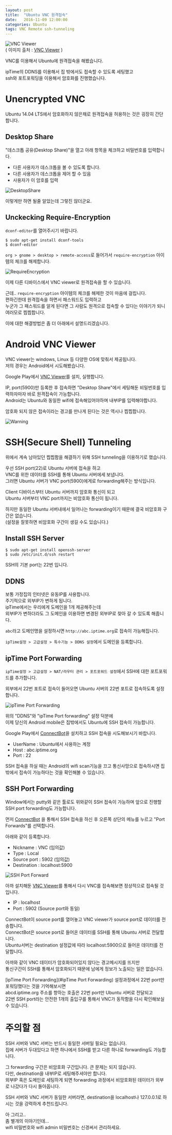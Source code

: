 ```yaml
---
layout: post
title:  "Ubuntu VNC 원격접속"
date:   2016-11-09 12:00:00
categories: Ubuntu
tags: VNC Remote ssh-tunneling
---
```


![VNC Viewer](https://lh6.ggpht.com/RcRUeZKNRYaCfoNGMe8Ic8OORBN-_pXgNyNtvNfSQ-5DFl-7CTuTYC2m96BbbV5IQU0=w300)  
( 이미지 출처 : [VNC Viewer](https://play.google.com/store/apps/details?id=com.realvnc.viewer.android) )

VNC를 이용해서 Ubuntu에 원격접속을 해봤습니다.  

ipTime의 DDNS를 이용해서 집 밖에서도 접속할 수 있도록 세팅했고  
ssh와 포트포워딩을 이용해서 암호화를 진행했습니다.  

<!--more-->

# Unencrypted VNC

Ubuntu 14.04 LTS에서 암호화하지 않은채로 원격접속을 허용하는 것은 굉장히 간단합니다.  

## Desktop Share

"데스크톱 공유(Desktop Share)"을 열고 아래 항목을 체크하고 비밀번호를 입력합니다.  
  - 다른 사용자가 데스크톱을 볼 수 있도록 합니다.
  - 다른 사용자가 데스크톱을 제어 할 수 있음
  - 사용자가 이 암호를 입력

![DesktopShare](https://lh3.googleusercontent.com/35Sap6rnEEISQsBv5t-kukIEDYvCe-CwcUBh3Bc4QVw0MnWidtFRFPwkQhW5mZ-y_7nAgyBpmz6TPzVLTPucfD7TO80XOvES8UaRBUUKcmJAHSokFFA6SzO-_0QGZho_7MCFGseUOSNax-cfCQt5gK28aAGNHgzRlu1Qwp9YlhC6WaMydocI_OE2dFqrZdVKKxQm-yemlpdJmYBr4KmXG4Y37REMbVGqy_ck0F2f0FTU3qmBK2w0NNug-_031XfPwEGFuBTWrwlb7vC_YrCmCcAv2_mEwunPnzhGMnXxA1onaBTxZ7iHA14zTWL3qzuSszwaUqVe_N6LDoL4QbpM8pwBIfQUGNFd-XsTwhuIo9BrbWdnadIoOQLPnFKkS0ar_gzGpNW-6sBQYo9SRjzJdj5mr4FKoPp6NXqhSaCZIA8oJQMEwKccltFvG-sYshMZTDfrRjoteejcJ2qMhapUGf_LzV7wsC_nOrQEYICZ3nwvjBNKmdi3YFNaCXORMjhSBE8OoHmM5ohx_iDRmV6C9pyb97cp_fqRLBLpIQXweZ6Bofyt3AWNtdfPLHUDYTROITQzaVKgAU9a4YeO4v9q74KzQW_BSxCJXEK6CRs0GJM1vHpi=w440-h443-no)  

이렇게만 하면 될줄 알았는데 그렇진 않더군요.  

## Unckecking Require-Encryption 

```dconf-editor```를 열어주시기 바랍니다.  

~~~
$ sudo apt-get install dconf-tools
$ dconf-editor
~~~

```org > gnome > desktop > remote-access```로 들어가서 ```require-encryption``` 아이템의 체크를 해제합니다.  

![RequireEncryption](https://lh3.googleusercontent.com/PVk4wRbB8OAgb6OouP8mULi8tTXIiltULEFRwR4EyTlvyjJXnB5h7TcKBoiQzwlic7ExWLD7bSD3dDzlXlXQf_d3werVUoywa8TEZikHc1xzBUYCx4rojE7p9qyj02YYUGLW4lHI0tneaDeAncSfGLALhiEBBrsFXtOSyrzm75yXRYZfaK56ADLCUPVFbPZd3yluIwWX4fV1mbz0RKRnxYl6rGjyr0gKEzvmMq2k72f1zza74nulmKvevbdC38wvXLYr3ppyEWPGXF6iHiZ9NOoUm9qEoj7iOjBV5Ed_0280SdEBXIPk6c5t0n2kj4FTY1uqlgP1U6p0gVFX6t8ReVwG3nf3CXsxeSBADZ7AaJ1Jo2TDomu5DBIj3sKdnp05KQTJbKDVqo08E8Gap0jvgoK4tzeRIEXXxyFu4eTzS8KdC5g-bG2NmgOlyuAeBpMDR-U-kT1CbA30-E5N4yv7igOWkPFEgj97phCVtAx9eNLFgT5Bcw9KaV3tDeNLXwyZFqNrxpWNYt85B1P4raDAtOAQyFjcby8yVfQHIE0UTzKo8VKmlgColtsch5Ihh2lI_56ihX9iGW4TuBMDlE90J7-7lYSz8CSl6cJ2RC-Jn6cUSVby=w800-h628-no)  

이제 다른 디바이스에서 VNC viewer로 원격접속을 할 수 있습니다.  

근데.. ```require-encryption``` 아이템의 체크를 해제한 것이 마음에 걸립니다.  
편하긴한데 원격접속을 하면서 패스워드도 입력하고  
누군가 그 패스워드를 알게 된다면 그 사람도 원격으로 접속할 수 있다는 이야기가 되니 여러모로 찝찝합니다.  

이에 대한 해결방법은 좀 더 아래에서 설명드리겠습니다.  

# Android VNC Viewer

VNC viewer는 windows, Linux 등 다양한 OS에 맞춰서 제공됩니다.  
저의 경우는 Android에서 시도해봤습니다.  

Google Play에서 [VNC Viewer](https://play.google.com/store/apps/details?id=com.realvnc.viewer.android)를 설치, 실행합니다.  

IP, port(5900)만 등록한 후 접속하면 "Desktop Share"에서 세팅해둔 비밀번호를 입력하자마자 바로 원격접속이 가능합니다.  
Android는 Ubuntu와 동일한 wifi에 접속해있어야하며 내부IP를 입력해야합니다.  

암호화 되지 않은 접속이라는 경고를 만나게 된다는 것은 역시나 찝찝합니다.  

![Warning](https://lh3.googleusercontent.com/XKJ5AmnInMH6jtwyFGysIWEQNpCtPo3xYcXxDN2cyzJVTo9ZJYluKWFOVHsdsQB1vf9x_I5fdWiki-C7gGRdwmL7Ndl_QQVduQvWEScF3CvubczzqJ3PfWw_TxpYMgajJja4HjgEmNPM6Cf9ox1ZMgVfRAiEFMHVF3eqMX1JNmgXao9Fp2QCVBxTf41yJKvNsVV-3_ZpCVbvw62mpa81w6FZD8zgaWL8um7ukcUExR9MxRmVwYkf_xgxVVOYzWblWn-mFBJd9r4Q8hmO0BOpZjTLaWm9YpCmlNYbtr9hZIosI3I1LBvpu5kt0EQkyyVLNg3jxC39Xh0ZXfLiTUhYyafv_NNqhZObHq5pOXIK2Jsru-GqV7qy-IWhpUR4ZQ6yZMEpK4EYMORJvh0dy8fivK-sic40A4252keRICD4icnUDN4EB17EiYmKcrgZQCFCgqVpRX83Xe6o4IaEkGymIPu-ROaHeGtMt68snrjEMoKtk_K1YGSSDdggVSHkqImw3gsiAuBVmawOMVv_jE4fybCTaBnDnGsp6sZUwS1p2NFkJS-7sDp5nYnqsQnZfm27x_yxFqz0MIzYEWiBqqcUQZQ4-t3ZbGpEVOWhworwTkjLZfCi=w379-h673-no)

# SSH(Secure Shell) Tunneling

위에서 계속 남아있던 찝찝함을 해결하기 위해 SSH tunneling을 이용하기로 했습니다.  

우선 SSH port(22)로 Ubuntu 서버에 접속을 하고  
VNC를 위한 데이터를 SSH를 통해 Ubuntu 서버에세 보냅니다.  
그러면 Ubuntu 서버가 VNC port(5900)에게로 forwarding해주는 방식입니다.  

Client 디바이스부터 Ubuntu 서버까지 암호화 통신이 되고  
Ubuntu 서버부터 VNC port까지는 비암호화 통신이 됩니다.  

하지만 동일한 Ubuntu 서버내에서 일어나는 forwarding이기 때문에 결국 비암호화 구간은 없습니다.  
(설정을 잘못하면 비암호화 구간이 생길 수도 있습니다.)  

## Install SSH Server

~~~
$ sudo apt-get install openssh-server
$ sudo /etc/init.d/ssh restart
~~~

SSH의 기본 port는 22번 입니다.  

## DDNS

보통 가정집의 인터넷은 유동IP를 사용합니다.  
주기적으로 외부IP가 변하게 됩니다.  
ipTime에서는 우리에게 도메인을 1개 제공해주는데  
외부IP가 변하더라도 그 도메인을 이용하면 변경된 외부IP로 찾아 갈 수 있도록 해줍니다.  

```abc```라고 도메인명을 설정하시면 ```http://abc.iptime.org```로 접속이 가능해집니다.  

```ipTime설정 > 고급설정 > 특수기능 > DDNS 설정```에서 도메인을 등록합니다.  

## ipTime Port Forwarding

```ipTime설정 > 고급설정 > NAT/라우터 관리 > 포트포워드 설정```에서 SSH에 대한 포트포워드를 추가합니다.  

외부에서 22번 포트로 접속이 들어오면 Ubuntu 서버의 22번 포트로 접속하도록 설정합니다.  

![ipTime Port Forwarding](https://lh3.googleusercontent.com/-qFy4yzzhQOHLWaGl0kWOQbLo87HViOe4RBy3DX93_HpcRAcXxfy8gnwcpLgxn9M_gAk1XOEgrg22bLcS-XcR_NlanbiuCXJf3Nklhxpih3GDrkzpHywWQKZTaSW5ZOaohRDPtV2JTxuIFz77vbr5Ao_cThWNwigbiHW1vpehnjx7iValW0t5--D6-jcV8ucB0UHDSIs4-JH_gSKq6vRn6n47RP9XhFUTnlSkMRrz1Igyn_3ZHRlwhxAq1RoJQ13NUJu4kXIdVeM6zUNWwpPAMdaLzsC0Iad2GgdtQI76htC4y9sV_iX8kEHVwcyVmBI3LR82mYKypHt4VB6GEl0144gtfGKRwLW_saLnLS4yZQwRgLFweDfd-JeEI5GnlajiKaRaWVPDL1nxNxQh0_C4E7alHrZX36QSkLBTtnM7nuDIQ3lKbrsBuLxFCrrEdcBYhRB5WVNJ9f7GEJsu3yze0hhEQVF3Bh_mE0saH3Mt9_B8H_u1Zt6z40YU4zlXEYUsPaWc05CBP3B1NYnxJx5zvhmIWyCOwLdOLs1CNxWBTS42lYxwL-kh9tJdbDz-jliaKSFl3t0rWbH2yCo-KugDkVXRDox1wdm9M1ln-mBXCuQKRbo=w877-h405-no)

위의 "DDNS"와 "ipTime Port forwarding" 설정 덕분에  
이제 당신의 Android mobile은 집밖에서도 Ubuntu에 SSH 접속이 가능합니다.  

Google Play에서 [ConnectBot](https://play.google.com/store/apps/details?id=org.connectbot)을 설치하고 SSH 접속을 시도해보시기 바랍니다.  

  - UserName : Ubuntu에서 사용하는 계정  
  - Host : abc.iptime.org  
  - Port : 22  

SSH 접속을 하실 때는 Android의 wifi scan기능을 끄고 통신사망으로 접속하시면 집밖에서 접속이 가능하다는 것을 확인해볼 수 있습니다.  

## SSH Port Forwarding

Window에서는 putty와 같은 툴로도 위와같이 SSH 접속이 가능하며 앞으로 진행할 SSH port forwarding도 가능합니다.  

먼저 [ConnectBot](https://play.google.com/store/apps/details?id=org.connectbot) 을 통해서 SSH 접속을 하신 후 오른쪽 상단의 메뉴를 누르고 "Port Forwards"를 선택합니다.  

아래와 같이 등록합니다.  

  - Nickname : VNC (임의값)  
  - Type : Local  
  - Source port : 5902 (임의값)  
  - Destination : localhost:5900  

![SSH Port Forward](https://lh3.googleusercontent.com/9QsFHd7x3VqeU2EORq9KBm3DDWJxwB4jin68UxE4_6h4boxe2HokC1-FsB2sIT_T7a2LfT3qPeZ8vgmAwylkf6MxZqFcQDstKlcIhjtynmdEGlfwMgckHtv6KpxWoNLK15WZLer7STH2cKttHk-eSgWtU-Y-CZmOTqVnhedLdb-KsiSKaNlLrYe0ydB_vM5Qdzrvj-iqHGX7i0I3HuDz5jHl_kS4pth6NnwjkA5ymEdR4vzRpE4TIrLo3hX1l3A-WV2nqy2mSNNBSwz8cCZfGcKl9QsFxP37r71e9yVBsoQ2P92l1R5Zw_XNN17bZQ1lt_1ngIN6eHwCwKgkM50BmXHWa5r06N_QwqxJXWeGaS8u28PlASCaq4_Jpr2SZesSL4RhuMMcmLqjW055nAZWSBRiIerGRAuoogxxRxzFMbPnEgZBLebIdIwplGxyPAAIdspfr64un5jgopLxmzSH6g3XwGut2iy4v9PH6LsJS45nmxUvuT4Ys2RCIsOBejmPgyvGf8Oh2nJPry9FAvt31-FzU82watb2Dqw9EQb0o56ysnxr2JKMZ4nYUkFC-WuqHGnoBxD3pGU_5NxpILECn5QH2XuNSFfehErQuqeiDTjie8B1=w379-h673-no)

아까 설치해둔 [VNC Viewer](https://play.google.com/store/apps/details?id=com.realvnc.viewer.android)를 통해서 다시 VNC를 접속해보면 정상적으로 접속될 것입니다.  

  - IP : localhost  
  - Port : 5902 (Source port와 동일)  


ConnectBot이 source port를 열어놓고 VNC viewer가 source port로 데이터를 전송합니다.  
ConnectBot은 source port로 들어온 데이터를 SSH를 통해 Ubuntu 서버로 전달합니다.  
Ubuntu서버는 destination 설정값에 따라 localhost:5900으로 들어온 데이터를 전달합니다.  

아까와 같이 VNC 데이터가 암호화되어있지 않다는 경고메시지를 뜨지만  
통신구간이 SSH를 통해서 암호화되기 때문에 남에게 정보가 노출되는 일은 없습니다.  

[ipTime Port Forwarding](#ipTime Port Forwarding) 설정과정에서 22번 port만 포워딩했다는 것을 기억해보시면  
abcd.iptime.org 주소를 향하는 호출은 22번 port만 Ubuntu 서버로 전달되고  
22번 SSH port라는 안전한 1개의 출입구를 통해서 VNC가 동작함을 다시 확인해보실 수 있습니다.  


# 주의할 점

SSH 서버와 VNC 서버는 반드시 동일한 서버일 필요는 없습니다.  
집에 서버가 두대있다고 하면 하나에서 SSH를 받고 다른 하나로 forwarding도 가능합니다.  

그 forwarding 구간은 비암호화 구간입니다. 큰 문제는 되지 않습니다.  
다만, destination을 내부IP로 세팅해주셔야만 합니다.  
외부IP 혹은 도메인로 세팅하게 되면 forwarding 과정에서 비암호화된 데이터가 외부로 나갔다가 다시 돌아옵니다.  

SSH 서버와 VNC 서버가 동일한 서버라면, destination을 localhost나 127.0.0.1로 하시는 것을 강력하게 추천드립니다.  

아 그리고..  
좀 별개의 이야기인데...  
wifi 비밀번호와 wifi admin 비밀번호는 신경써서 관리하세요.  

